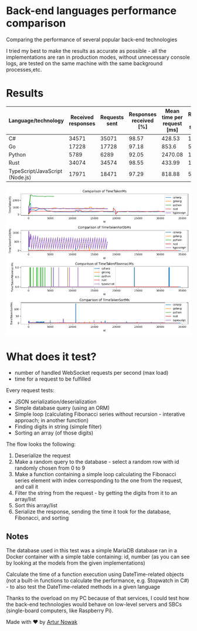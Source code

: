 # Back-end languages performance comparison

Comparing the performance of several popular back-end technologies

I tried my best to make the results as accurate as possible - all the implementations are ran in production modes, without unnecessary console logs, are tested on the same machine with the same background processes,etc.

# Results

| Language/technology             | Received responses | Requests sent | Responses received [%] | Mean time per request [ms] | Requests per seconds |
| ------------------------------- | ------------------ | ------------- | ---------------------- | -------------------------- | -------------------- |
| C#                              | 34571              | 35071         | 98.57                  | 428.53                     | 1152.37              |
| Go                              | 17228              | 17728         | 97.18                  | 853.6                      | 574.27               |
| Python                          | 5789               | 6289          | 92.05                  | 2470.08                    | 192.97               |
| Rust                            | 34074              | 34574         | 98.55                  | 433.99                     | 1135.8               |
| TypeScript/JavaScript (Node.js) | 17971              | 18471         | 97.29                  | 818.88                     | 599.03               |

![Results](visualize/results.png "Results")

# What does it test?

- number of handled WebSocket requests per second (max load)
- time for a request to be fulfilled

Every request tests:

- JSON serialization/deserialization
- Simple database query (using an ORM)
- Simple loop (calculating Fibonacci series without recursion - interative approach; in another function)
- Finding digits in string (simple filter)
- Sorting an array (of those digits)

The flow looks the following:

1. Deserialize the request
1. Make a random query to the database - select a random row with id randomly chosen from 0 to 9
1. Make a function containing a simple loop calculating the Fibonacci series element with index corresponding to the one from the request, and call it
1. Filter the string from the request - by getting the digits from it to an array/list
1. Sort this array/list
1. Serialize the response, sending the time it took for the database, Fibonacci, and sorting

## Notes

The database used in this test was a simple MariaDB database ran in a Docker container with a simple table containing: id, number (as you can see by looking at the models from the given implementations)

Calculate the time of a function execution using DateTime-related objects (not a built-in functions to calculate the performance, e.g. Stopwatch in C#) - to also test the DateTime-related methods in a given language

Thanks to the overload on my PC because of that services, I could test how the back-end technologies would behave on low-level servers and SBCs (single-board computers, like Raspberry Pi).

Made with ❤️ by [Artur Nowak](https://github.com/Arciiix)
